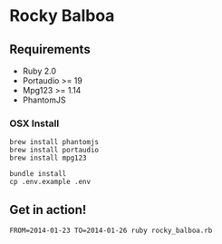 # Rocky Balboa

## Requirements

- Ruby 2.0
- Portaudio >= 19
- Mpg123 >= 1.14
- PhantomJS


### OSX Install
```console
brew install phantomjs
brew install portaudio
brew install mpg123

bundle install
cp .env.example .env
```

## Get in action!

```console
FROM=2014-01-23 TO=2014-01-26 ruby rocky_balboa.rb
```

